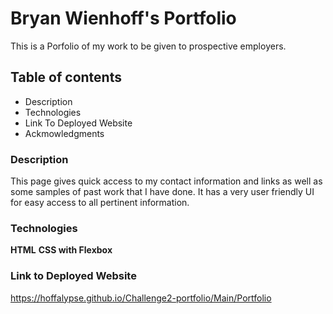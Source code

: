 # Bryan Wienhoff's Portfolio

This is a Porfolio of my work to be given to prospective employers.

## Table of contents
* Description
* Technologies
* Link To Deployed Website
* Ackmowledgments

### Description
This page gives quick access to my contact information and links as well as some samples of past work that I have done. It has a very user friendly UI for easy access to all pertinent information. 

### Technologies
**HTML**
**CSS with Flexbox**

### Link to Deployed Website

https://hoffalypse.github.io/Challenge2-portfolio/Main/Portfolio

